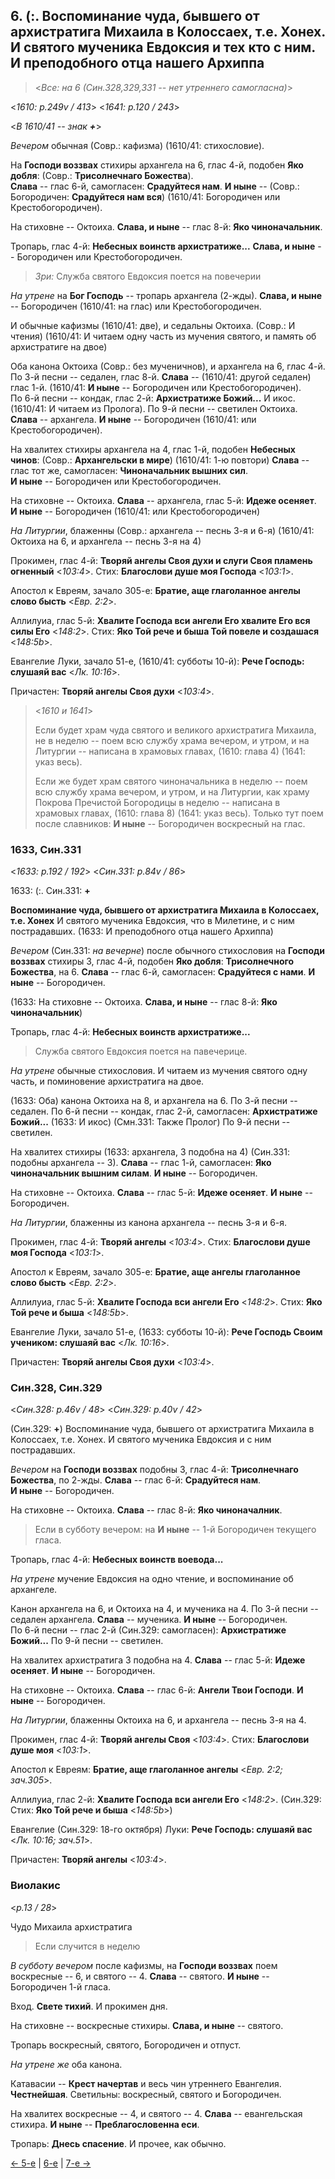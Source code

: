 
## 6. (:. Воспоминание чуда, бывшего от архистратига Михаила в Колоссаех, т.е. Хонех. И святого мученика Евдоксия и тех кто с ним. И преподобного отца нашего Архиппа

> <*Все: на 6 (Син.328,329,331 -- нет утреннего самогласна)*>

<*1610: p.249v / 413*>
<*1641: p.120 / 243*>

<*В 1610/41 -- знак **+***>

*Вечером* обычная (Совр.: кафизма) (1610/41: стихословие).

На **Господи воззвах** стихиры архангела на 6, глас 4-й, подобен **Яко добля**:
(Совр.: **Трисолнечнаго Божества**).  
**Слава** -- глас 6-й, самогласен: **Срадуйтеся нам**. 
**И ныне** -- (Совр.: Богородичен: **Срадуйтеся нам вся**) (1610/41: Богородичен или Крестобогородичен). 

На стиховне -- Октоиха.
**Слава, и ныне** -- глас 8-й: **Яко чиноначальник**.

Тропарь, глас 4-й: **Небесных воинств архистратиже...**
**Слава, и ныне** -- Богородичен или Крестобогородичен.

> *Зри:* Служба святого Евдоксия поется на повечерии

*На утрене* на **Бог Господь** -- тропарь архангела (2-жды). 
**Слава, и ныне** -- Богородичен (1610/41: на глас) или Крестобогородичен. 

И обычные кафизмы (1610/41: две), и седальны Октоиха.
(Совр.: И чтения)
(1610/41: И читаем одну часть из мучения святого, и память об архистратиге на двое)

Оба канона Октоиха (Совр.: без мученичнов), и архангела на 6, глас 4-й. 
По 3-й песни -- седален, глас 8-й. **Слава** -- (1610/41: другой седален) глас 1-й.
(1610/41: **И ныне** -- Богородичен или Крестобогородичен).  
По 6-й песни -- кондак, глас 2-й: **Архистратиже Божий...** 
И икос. (1610/41: И читаем из Пролога). 
По 9-й песни -- светилен Октоиха. **Слава** -- архангела. 
**И ныне** -- Богородичен (1610/41: или Крестобогородичен). 

На хвалитех стихиры архангела на 4, глас 1-й, подобен **Небесных чинов**:
(Совр.: **Архангельски в мире**)
(1610/41: 1-ю повтори)
**Слава** -- глас тот же, самогласен: **Чиноначальник вышних сил**.  
**И ныне** -- Богородичен или Крестобогородичен. 

На стиховне -- Октоиха.
**Слава** -- архангела, глас 5-й: **Идеже осеняет**.
**И ныне** -- Богородичен (1610/41: или Крестобогородичен)

*На Литургии*, блаженны
(Совр.: архангела -- песнь 3-я и 6-я)
(1610/41: Октоиха на 6, и архангела -- песнь 3-я на 4)

Прокимен, глас 4-й: **Творяй ангелы Своя духи и слуги Своя пламень огненный** <*103:4*>.
Стих: **Благослови душе моя Господа** <*103:1*>.

Апостол к Евреям, зачало 305-е: **Братие, аще глаголанное ангелы слово бысть** <*Евр. 2:2*>. 

Аллилуиа, глас 5-й: **Хвалите Господа вси ангели Его хвалите Его вся силы Его** <*148:2*>. 
Стих: **Яко Той рече и быша Той повеле и создашася** <*148:5b*>.

Евангелие Луки, зачало 51-е, (1610/41: субботы 10-й): **Рече Господь: слушаяй вас** <*Лк. 10:16*>.

Причастен: **Творяй ангелы Своя духи** <*103:4*>.

> <*1610 и 1641*> 
>  
> Если будет храм чуда святого и великого архистратига Михаила, не в неделю -- поем всю службу храма 
> вечером, и утром, и на Литургии -- написана в храмовых главах, (1610: глава 4) (1641: указ весь). 
>  
> Если же будет храм святого чиноначальника в неделю -- поем всю службу храма вечером, и утром, 
> и на Литургии, как храму Покрова Пречистой Богородицы в неделю -- написана в храмовых главах, (1610: глава 8) (1641: указ весь). 
> Только тут поем после славников: **И ныне** -- Богородичен воскресный на глас.

### 1633, Син.331

<*1633: p.192 / 192*>
<*Син.331: p.84v / 86*>

1633: (:. 
Син.331: **+**

**Воспоминание чуда, бывшего от архистратига Михаила в Колоссаех, т.е. Хонех** 
И святого мученика Евдоксия, что в Милетине, и с ним пострадавших.
(1633: И преподобного отца нашего Архиппа)

*Вечером* (Син.331: *на вечерне*) после обычного стихословия на **Господи воззвах** стихиры 3, глас 4-й, 
подобен **Яко добля**: **Трисолнечного Божества**, на 6.
**Слава** -- глас 6-й, самогласен: **Срадуйтеся с нами**.
**И ныне** -- Богородичен.

(1633: На стиховне -- Октоиха. **Слава, и ныне** -- глас 8-й: **Яко чиноначальник**)  

Тропарь, глас 4-й: **Небесных воинств архистратиже...** 

> Служба святого Евдоксия поется на павечерице.

*На утрене* обычные стихословия.
И читаем из мучения святого одну часть, и поминовение архистратига на двое.

(1633: Оба) канона Октоиха на 8, и архангела на 6.
По 3-й песни -- седален.
По 6-й песни -- кондак, глас 2-й, самогласен: **Архистратиже Божий...** (1633: И икос) (Смн.331: Также Пролог)
По 9-й песни -- светилен.

На хвалитех стихиры (1633: архангела, 3 подобна на 4) (Син.331: подобны архангела -- 3). 
**Слава** -- глас 1-й, самогласен: **Яко чиноначальник вышним силам**. 
**И ныне** -- Богородичен.

На стиховне -- Октоиха.
**Слава** -- глас 5-й: **Идеже осеняет**. 
**И ныне** -- Богородичен.

*На Литургии*, блаженны из канона архангела -- песнь 3-я и 6-я.

Прокимен, глас 4-й: **Творяй ангелы** <*103:4*>.
Стих: **Благослови душе моя Господа** <*103:1*>.

Апостол к Евреям, зачало 305-е: **Братие, аще ангелы глаголанное слово бысть** <*Евр. 2:2*>.

Аллилуиа, глас 5-й: **Хвалите Господа вси ангели Его** <*148:2*>.
Стих: **Яко Той рече и быша** <*148:5b*>.

Евангелие Луки, зачало 51-е, (1633: субботы 10-й): **Рече Господь Своим учеником: слушаяй вас** <*Лк. 10:16*>.

Причастен: **Творяй ангелы Своя духи** <*103:4*>.

### Син.328, Син.329

<*Син.328: p.46v / 48*>
<*Син.329: p.40v / 42*>

(Син.329: **+**) Воспоминание чуда, бывшего от архистратига Михаила в Колоссаех, т.е. Хонех. 
И святого мученика Евдоксия и с ним пострадавших.

*Вечером* на **Господи воззвах** подобны 3, глас 4-й: **Трисолнечнаго Божества**, по 2-жды. 
**Слава** -- глас 6-й: **Срадуйтеся нам**.  
**И ныне** -- Богородичен.

На стиховне -- Октоиха. 
**Слава** -- глас 8-й: **Яко чиноначалник**. 

> Если в субботу вечером: на **И ныне** -- 1-й Богородичен текущего гласа.

Тропарь, глас 4-й: **Небесных воинств воевода...**

*На утрене* мучение Евдоксия на одно чтение, и воспоминание об архангеле.

Канон архангела на 6, и Октоиха на 4, и мученика на 4.
По 3-й песни -- седален архангела. **Слава** -- мученика. **И ныне** -- Богородичен.  
По 6-й песни -- глас 2-й (Син.329: самогласен): **Архистратиже Божий...**
По 9-й песни -- светилен. 

На хвалитех архистратига 3 подобна на 4. 
**Слава** -- глас 5-й: **Идеже осеняет**. 
**И ныне** -- Богородичен. 

На стиховне -- Октоиха. 
**Слава** -- глас 6-й: **Ангели Твои Господи**. 
**И ныне** -- Богородичен.

*На Литургии*, блаженны Октоиха на 6, и архангела -- песнь 3-я на 4. 

Прокимен, глас 4-й: **Творяй ангелы Своя** <*103:4*>.
Стих: **Благослови душе моя** <*103:1*>.

Апостол к Евреям: **Братие, аще глаголанное ангелы** <*Евр. 2:2; зач.305*>.

Аллилуиа, глас 2-й: **Хвалите Господа вси ангели Его** <*148:2*>.
(Син.329: Стих: **Яко Той рече и быша** <*148:5b*>)

Евангелие (Син.329: 18-го октября) Луки: **Рече Господь: слушаяй вас** <*Лк. 10:16; зач.51*>.

Причастен: **Творяй ангелы** <*103:4*>.

### Виолакис

<*p.13 / 28*>

Чудо Михаила архистратига

> Если случится в неделю

*В субботу вечером* после кафизмы,
на **Господи воззвах** поем воскресные -- 6, и святого -- 4.
**Слава** -- святого.
**И ныне** -- Богородичен 1-й гласа.

Вход. **Свете тихий**. И прокимен дня. 

На стиховне -- воскресные стихиры.
**Слава, и ныне** -- святого.

Тропарь воскресный, святого, Богородичен и отпуст.

*На утрене же* оба канона.

Катавасии -- **Крест начертав** и весь чин утреннего Евангелия. **Честнейшая**.
Светильны: воскресный, святого и Богородичен.

На хвалитех воскресные -- 4, и святого -- 4.
**Слава** -- евангельская стихира.
**И ныне** -- **Преблагословенна еси**.

Тропарь: **Днесь спасение**. И прочее, как обычно. 

[← 5-е](09_05_SAB.ru.md) | [6-е](README.md#6-й) | [7-е →](09_07_SAB.ru.md)
